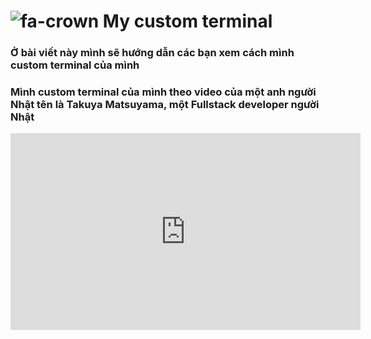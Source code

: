# ![fa-crown](./icons/buper-car.png) My custom terminal 

### Ở bài viết này mình sẽ hướng dẫn các bạn xem cách mình custom terminal của mình 

### Mình custom terminal của mình theo video của một anh người Nhật tên là  Takuya Matsuyama, một Fullstack developer người Nhật

<iframe width="560" height="315" src="https://www.youtube.com/embed/5-aK2_WwrmM" title="YouTube video player" frameborder="0" allow="accelerometer; autoplay; clipboard-write; encrypted-media; gyroscope; picture-in-picture" allowfullscreen></iframe>



#### 